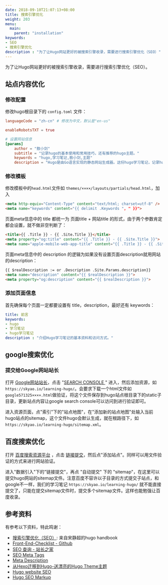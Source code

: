 ```yaml
---
date: 2018-09-10T21:07:13+08:00
title: 搜索引擎优化
weight: 203
menu:
  main:
    parent: "installation"
keywords:
- SEO
- 搜索引擎优化
description : "为了让Hugo网站更好的被搜索引擎收录，需要进行搜索引擎优化（SEO）"
---
```


为了让Hugo网站更好的被搜索引擎收录，需要进行搜索引擎优化（SEO）。

## 站点内容优化

### 修改配置

修改hugo根目录下的 `config.toml` 文件：

```toml
languageCode = "zh-cn" # 修改为中文，默认是"en-us"

enableRobotsTXT = true

# 设置网站信息
[params]
	author = "敖小剑"
	subtitle = "记录hugo的基本使用和常用技巧，还有推荐的hugo主题。"
	keywords = "hugo,学习笔记,敖小剑,主题"
	description = "Hugo是由Go语言实现的静态网站生成器。这份hugo学习笔记，记录hugo的基本使用和常用技巧，还有推荐的hugo主题。"
```

### 修改模板

修改模板中的`head.html`文件如 `themes/××××/layouts/partials/head.html`，加入

```html
<meta http-equiv="Content-Type" content="text/html; charset=utf-8" />
<meta name="keywords" content="{{ delimit .Keywords ", " }}">
```

页面meta信息中的 title 都统一为 页面title + 网站title 的形式，由于两个参数肯定都会设置，就不做非空判断了：

```html
<title>{{ .Title }} - {{ .Site.Title }}</title>
<meta property="og:title" content="{{ .Title }} - {{ .Site.Title }}">
<meta name="apple-mobile-web-app-title" content="{{ .Title }} - {{ .Site.Title }}">
```

页面meta信息中的 description 的逻辑为如果没有设置页面description就用网站的description：

```html
{{ $realDescription := or .Description .Site.Params.description}}
<meta name="description" content="{{ $realDescription }}">
<meta property="og:description" content="{{ $realDescription }}">
```

### 添加页面信息

首先确保每个页面一定都要设置有 title，description，最好还有 keywords：

```yaml
title: 前言
keywords:
- hugo
- 学习笔记
- hugo学习笔记
description : "介绍Hugo学习笔记的基本资料和访问方式。"
```

## google搜索优化

### 提交给Google网站站长

打开 [Google网站站长](https://www.google.com/webmasters/)，点击 "[SEARCH CONSOLE ](https://search.google.com/search-console?hl=zh-CN)" 进入，然后添加资源，如`https://skyao.io/learning-hugo/`。会要求下载一个html文件如`google571325××××.html`做验证，将这个文件保存到hugo站点根目录下的static子目录，更新站点内容让google search console可以访问到进行验证即可。

进入资源页面，点"索引"下的"站点地图"，在"添加新的站点地图"处输入当前hugo站点的sitemap，这个文件hugo会默认生成，就在根路径下，如`https://skyao.io/learning-hugo/sitemap.xml`。

## 百度搜索优化

打开 [百度搜索资源平台](https://ziyuan.baidu.com/) ，点击 [链接提交](https://ziyuan.baidu.com/linksubmit/index)，然后点"添加站点"。同样可以用文件验证的方式来进行网站验证。

进入"数据引入"下的"链接提交"，再点 "自动提交" 下的 "sitemap"，在这里可以提交hugo网站的sitemap文件。注意百度不容许以子目录的方式提交子站点，和google不一样，我们的学习笔记 `https://skyao.io/learning-hugo/` 就不能直接提交了，只能在提交sitemap文件时，提交多个sitemap文件。这样也能勉强让百度收录。

## 参考资料

有参考以下资料，特此鸣谢：

- [搜索引擎优化（SEO）](https://jimmysong.io/hugo-handbook/steps/seo.html): 来自宋静超的hugo handbook
- [Front-End-Checklist - Github](https://github.com/thedaviddias/Front-End-Checklist)
- [SEO 查询 - 站长之家](http://seo.chinaz.com/)
- [SEO Meta Tags](https://moz.com/blog/seo-meta-tags)
- [Meta Description](https://moz.com/learn/seo/meta-description)
- [从Hexo迁移到Hugo-送漂亮的Hugo Theme主题](http://www.flysnow.org/2018/07/29/from-hexo-to-hugo.html)
- [Hugo website SEO](https://keithpblog.org/post/hugo-website-seo/)
- [Hugo SEO Markup](https://gist.github.com/jeremyjaymes/403f1cb712d98e8c8a36c904055958d6)